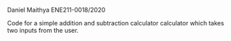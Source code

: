 Daniel Maithya
ENE211-0018/2020

Code for a simple addition and subtraction calculator calculator which takes two inputs from the user.
